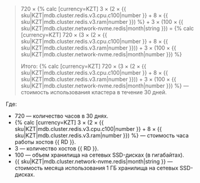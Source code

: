 > 720 × {% calc [currency=KZT] 3 × (2 × {{ sku|KZT|mdb.cluster.redis.v3.cpu.c100|number }} + 8 × {{ sku|KZT|mdb.cluster.redis.v3.ram|number }}) %} + 3 × (100&nbsp;×&nbsp;{{ sku|KZT|mdb.cluster.network-nvme.redis|month|string }}) = {% calc [currency=KZT] 720 × (3 × (2 × {{ sku|KZT|mdb.cluster.redis.v3.cpu.c100|number }} + 8 × {{ sku|KZT|mdb.cluster.redis.v3.ram|number }})) + 3 × (100 × {{ sku|KZT|mdb.cluster.network-nvme.redis|month|number }}) %}
>
> Итого: {% calc [currency=KZT] 720 × (3 × (2 × {{ sku|KZT|mdb.cluster.redis.v3.cpu.c100|number }} + 8 × {{ sku|KZT|mdb.cluster.redis.v3.ram|number }})) + 3 × (100 × {{ sku|KZT|mdb.cluster.network-nvme.redis|month|number }}) %} — стоимость использования кластера в течение 30 дней.

Где:
* 720 — количество часов в 30 днях.
* {% calc [currency=KZT] 3 × (2 × {{ sku|KZT|mdb.cluster.redis.v3.cpu.c100|number }} + 8 × {{ sku|KZT|mdb.cluster.redis.v3.ram|number }}) %} — стоимость часа работы хостов {{ RD }}.
* 3 — количество хостов {{ RD }}.
* 100 — объем хранилища на сетевых SSD-дисках (в гигабайтах).
* {{ sku|KZT|mdb.cluster.network-nvme.redis|month|string }} — стоимость месяца использования 1 ГБ хранилища на сетевых SSD-дисках.